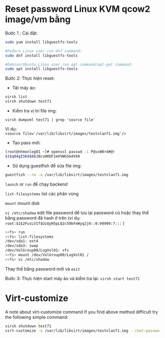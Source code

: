 # Reset password Linux KVM qcow2 image/vm bằng 

Bước 1 ; Cài đặt:

```sh
sudo yum install libguestfs-tools

#Fedora Linux user run dnf command:
sudo dnf install libguestfs-tools

#Debian/Ubuntu Linux user run apt command/apt-get command:
sudo apt install libguestfs-tools
```

Bước 2: Thực hiện reset:

- Tăt máy ảo:

```sh
virsh list
virsh shutdown test71
```

- Kiểm tra vị trí file img:

`
virsh dumpxml test71 | grep 'source file'
`

Ví dụ:       
`<source file='/var/lib/libvirt/images/testvlan71.img'/>`

- Tạo pass mới:
```sh
[root@nhmonlog01 ~]# openssl passwd -1 P@ssW0rd#@!
$1$q04gISKd$66JBcsHHUF1mXVWGSm4VX0
```

- Sử dụng guestfish để sửa file img:

```sh
guestfish --rw -a /var/lib/libvirt/images/testvlan71.img
```

`launch` or `run` để chạy backend

`list-filesystems` list các phân vùng

`mount` mount disk 

`vi /etc/shadow` edit file password để lưu lại password cũ hoặc thay thế bằng password đã hash ở trên
(ví dụ: `root:$1$2FusLVIf$UiQyH5pLQ2c59bFeWyq2j0::0:99999:7:::` )

```sh
><fs> run
><fs> list-filesystems
/dev/sda1: ext4
/dev/sda3: swap
/dev/VolGroup00/LogVol01: xfs
><fs> mount /dev/VolGroup00/LogVol01 /
><fs> vi /etc/shadow
```

Thay thế bằng password mới và `exit` 

Bước 3: Thực hiện start máy ảo và kiểm tra lại:
`
 virsh start test71
`

# Virt-customize
A note about virt-customize command
If you find above method difficult try the following simple command:
```sh
virsh shutdown test71
virt-customize -a /var/lib/libvirt/images/testvlan71.img --root-password password:P@ssW0rd@@ --uninstall cloud-init
```
